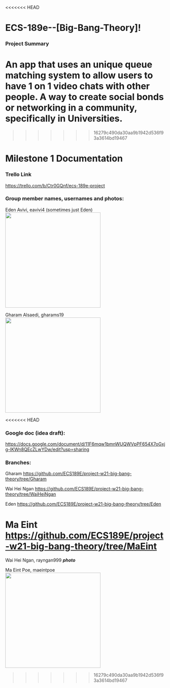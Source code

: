 <<<<<<< HEAD
# ECS-189e--[Big-Bang-Theory]!
### Project Summary 
An app that uses an unique queue matching system to allow users to have 1 on 1 video chats with other people. A way to create social bonds or networking in a community, specifically in Universities. 
=======
>>>>>>> 16279c490da30aa9b1942d536f93a3614bd19467

# Milestone 1 Documentation

### Trello Link
https://trello.com/b/Ctr0GQnf/ecs-189e-project

### Group member names, usernames and photos:
Eden Avivi, eavivi4 (sometimes just Eden)
<br/>
<img src="https://github.com/ECS189E/project-w21-big-bang-theory/blob/Eden/Images/EdenPic.jpg"  width="300"/>

Gharam Alsaedi, gharams19
<br/>
<img src="https://github.com/ECS189E/project-w21-big-bang-theory/blob/Eden/Images/GharamPic.jpg"  width="300"/>

<<<<<<< HEAD
### Google doc (idea draft):
https://docs.google.com/document/d/11F6mqw1bmnWUQWVpPF654X7oGxjg-IKWn8QEcZLwYDw/edit?usp=sharing

### Branches:

Gharam
https://github.com/ECS189E/project-w21-big-bang-theory/tree/Gharam

Wai Hei Ngan
https://github.com/ECS189E/project-w21-big-bang-theory/tree/WaiHeiNgan

Eden
https://github.com/ECS189E/project-w21-big-bang-theory/tree/Eden

Ma Eint
https://github.com/ECS189E/project-w21-big-bang-theory/tree/MaEint
=======
Wai Hei Ngan, rayngan999 
***photo***

Ma Eint Poe, maeintpoe
<br/>
<img src="https://github.com/ECS189E/project-w21-big-bang-theory/blob/Eden/Images/MaEintPoe.png"  width="300"/>
>>>>>>> 16279c490da30aa9b1942d536f93a3614bd19467
